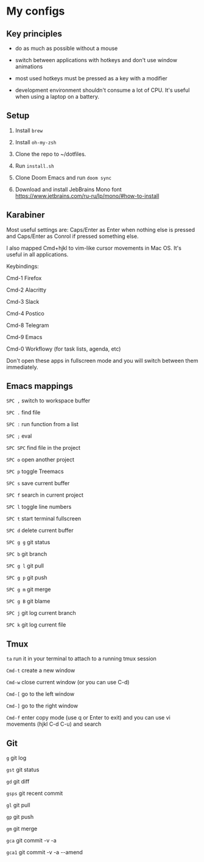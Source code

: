 # My configs

## Key principles

- do as much as possible without a mouse

- switch between applications with hotkeys and don't use window animations

- most used hotkeys must be pressed as a key with a modifier

- development environment shouldn't consume a lot of CPU. It's useful when using a laptop on a battery.


## Setup

1. Install `brew`

2. Install `oh-my-zsh`

3. Clone the repo to ~/dotfiles.

4. Run `install.sh`

5. Clone Doom Emacs and run `doom sync`

6. Download and install JebBrains Mono font https://www.jetbrains.com/ru-ru/lp/mono/#how-to-install


## Karabiner

Most useful settings are: Caps/Enter as Enter when nothing else is pressed and Caps/Enter as Conrol if pressed something else.

I also mapped Cmd+hjkl to vim-like cursor movements in Mac OS. It's useful in all applications.

Keybindings:

Cmd-1 Firefox

Cmd-2 Alacritty

Cmd-3 Slack

Cmd-4 Postico

Cmd-8 Telegram

Cmd-9 Emacs

Cmd-0 Workflowy (for task lists, agenda, etc)

Don't open these apps in fullscreen mode and you will switch between them immediately.


## Emacs mappings

`SPC ,`   switch to workspace buffer

`SPC .`   find file

`SPC :`   run function from a list

`SPC ;`   eval

`SPC SPC` find file in the project

`SPC o`   open another project

`SPC p`   toggle Treemacs

`SPC s`   save current buffer

`SPC f`   search in current project

`SPC l`   toggle line numbers

`SPC t`   start terminal fullscreen

`SPC d`   delete current buffer

`SPC g g` git status

`SPC b`   git branch

`SPC g l` git pull

`SPC g p` git push

`SPC g m` git merge

`SPC g B` git blame

`SPC j`   git log current branch

`SPC k`   git log current file


## Tmux

`ta`    run it in your terminal to attach to a running tmux session

`Cmd-t` create a new window

`Cmd-w` close current window (or you can use C-d)

`Cmd-[` go to the left window

`Cmd-]` go to the right window

`Cmd-f` enter copy mode (use q or Enter to exit) and you can use vi movements (hjkl C-d C-u) and search


## Git

`g`    git log

`gst`  git status

`gd`   git diff

`gsps` git recent commit

`gl`   git pull

`gp`   git push

`gm`   git merge

`gca`  git commit -v -a

`gca1` git commit -v -a --amend
